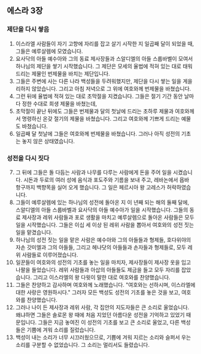 ## 에스라 3장

### 제단을 다시 쌓음
1. 이스라엘 사람들이 자기 고향에 자리를 잡고 살기 시작한 지 일곱째 달이 되었을 때, 그들은 예루살렘에 모였습니다.
2. 요사닥의 아들 예수아와 그의 동료 제사장들과 스알디엘의 아들 스룹바벨이 모여서 하나님의 제단을 쌓기 시작했습니다. 그 제단은 모세의 율법에 적혀 있는 대로 태워 드리는 제물인 번제물을 바치는 제단입니다.
3. 그들은 주변에 사는 다른 나라 백성들을 두려워했지만, 제단을 다시 쌓는 일을 게을리하지 않았습니다. 그리고 아침 저녁으로 그 위에 여호와께 번제물을 바쳤습니다.
4. 그런 뒤에 율법에 적혀 있는 대로 초막절을 지켰습니다. 그들은 절기 기간 동안 날마다 정한 수대로 희생 제물을 바쳤는데,
5. 초막절이 끝난 뒤에도 그들은 번제물과 달의 첫날에 드리는 초하루 제물과 여호와께서 명령하신 온갖 절기의 제물을 바쳤습니다. 그리고 여호와께 기쁘게 드리는 예물도 바쳤습니다.
6. 일곱째 달 첫날에 그들은 여호와께 번제물을 바쳤습니다. 그러나 아직 성전의 기초는 놓지 않은 상태였습니다.
### 성전을 다시 짓다
7. 그 뒤에 그들은 돌 다듬는 사람과 나무를 다루는 사람에게 돈을 주어 일을 시켰습니다. 시돈과 두로의 여러 성에 음식과 포도주와 기름을 보내 주고, 레바논에서 욥바 항구까지 백향목을 실어 오게 했습니다. 그 일은 페르시아 왕 고레스가 허락하였습니다.
8. 그들이 예루살렘에 있는 하나님의 성전에 돌아온 지 이 년째 되는 해의 둘째 달에, 스알디엘의 아들 스룹바벨과 요사닥의 아들 예수아가 일을 시작했습니다. 그들의 동료 제사장과 레위 사람들과 포로 생활을 마치고 예루살렘으로 돌아온 사람들은 모두 일을 시작했습니다. 그들은 이십 세 이상 된 레위 사람을 뽑아서 여호와의 성전 짓는 일을 맡겼습니다.
9. 하나님의 성전 짓는 일을 맡은 사람은 예수아와 그의 아들들과 형제들, 호다위야의 자손 갓미엘과 그의 아들들, 그리고 헤나닷의 아들들과 손자들과 형제들로, 모두 레위 사람들로 이루어졌습니다.
10. 일꾼들이 여호와의 성전의 기초를 놓는 일을 마치자, 제사장들이 제사장 옷을 입고 나팔을 들었습니다. 레위 사람들과 아삽의 아들들도 제금을 들고 모두 자리를 잡았습니다. 그리고 이스라엘의 왕 다윗이 말한 대로 여호와를 찬양했습니다.
11. 그들은 찬양하고 감사하며 여호와께 노래했습니다. "여호와는 선하시며, 이스라엘에 대한 사랑은 영원하시다." 그러자 모든 백성도 성전의 기초를 놓은 것을 보고, 여호와를 찬양했습니다.
12. 그러나 나이 든 제사장과 레위 사람, 각 집안의 지도자들은 큰 소리로 울었습니다. 왜냐하면 그들은 솔로몬 왕 때에 처음 지었던 아름다운 성전을 기억하고 있었기 때문입니다. 그들은 지금 놓여진 이 성전의 기초를 보고 큰 소리로 울었고, 다른 백성들은 기쁨에 겨워 소리를 질렀습니다.
13. 백성이 내는 소리가 너무 시끄러웠으므로, 기쁨에 겨워 지르는 소리와 슬퍼서 우는 소리를 구분할 수 없었습니다. 그 소리는 멀리서도 들렸습니다.